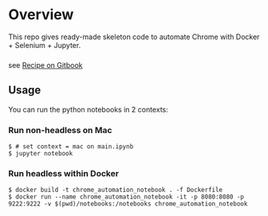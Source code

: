 # Overview
This repo gives ready-made skeleton code to automate Chrome with Docker + Selenium + Jupyter.


###
see [Recipe on Gitbook](https://furkhan324.gitbook.io/workspace/dev/web/automation/headless-browsing-recipe)


## Usage

You can run the python notebooks in 2 contexts:

### Run non-headless on Mac

    $ # set context = mac on main.ipynb
    $ jupyter notebook


### Run headless within Docker

    $ docker build -t chrome_automation_notebook . -f Dockerfile
    $ docker run --name chrome_automation_notebook -it -p 8080:8080 -p 9222:9222 -v $(pwd)/notebooks:/notebooks chrome_automation_notebook
